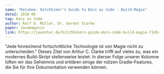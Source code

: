```yaml
---
name: "Kolumne: Hitchhiker's Guide to Docs as Code - Build-Magie"
date2: 2018-06
tag: Docs as Code
author: Ralf D. Müller, Dr. Gernot Starke
paper: Javamagazin
link: https://jaxenter.de/hitchhikers-guide-docs-code-build-magie-71454
---
```

"Jede hinreichend fortschrittliche Technologie ist von Magie nicht zu unterscheiden." Dieses Zitat von Arthur C. Clarke
trifft auf vieles zu, was ein modernes Build-Skript stellenweise leistet. In dierser Folge unserer Kolumne lüften wir das
Geheimnis und erklären einige der nützen Gradle-Features, die Sie für Ihre Dokumentation verwenden können.